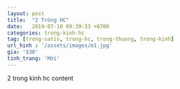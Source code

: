 ```yaml
---
layout: post
title:  "2 Tròng HC"
date:   2019-07-10 09:39:33 +0700
categories: trong-kinh-hc
tag: [trong-satis, trong-hc, trong-thuong, trong-kinh] 
url_hinh : '/assets/images/m1.jpg'
gia: '$30'
tinh_trang: 'Mới'
---
```


2 trong kinh hc content
